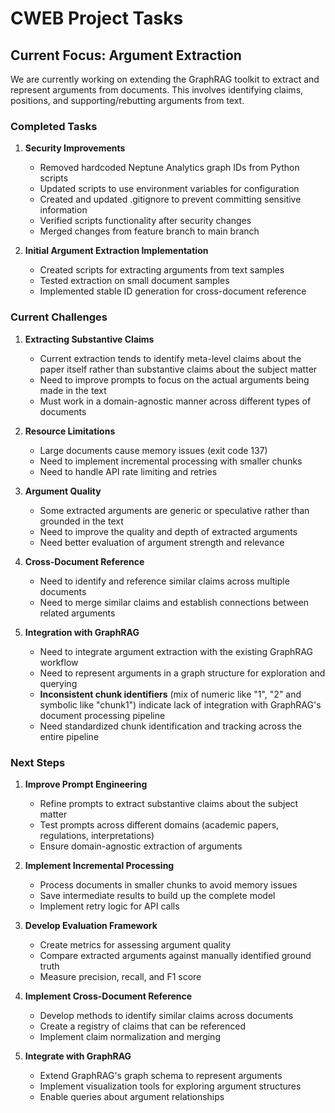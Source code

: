 # CWEB Project Tasks

## Current Focus: Argument Extraction

We are currently working on extending the GraphRAG toolkit to extract and represent arguments from documents. This involves identifying claims, positions, and supporting/rebutting arguments from text.

### Completed Tasks

1. **Security Improvements**
   - Removed hardcoded Neptune Analytics graph IDs from Python scripts
   - Updated scripts to use environment variables for configuration
   - Created and updated .gitignore to prevent committing sensitive information
   - Verified scripts functionality after security changes
   - Merged changes from feature branch to main branch

2. **Initial Argument Extraction Implementation**
   - Created scripts for extracting arguments from text samples
   - Tested extraction on small document samples
   - Implemented stable ID generation for cross-document reference

### Current Challenges

1. **Extracting Substantive Claims**
   - Current extraction tends to identify meta-level claims about the paper itself rather than substantive claims about the subject matter
   - Need to improve prompts to focus on the actual arguments being made in the text
   - Must work in a domain-agnostic manner across different types of documents

2. **Resource Limitations**
   - Large documents cause memory issues (exit code 137)
   - Need to implement incremental processing with smaller chunks
   - Need to handle API rate limiting and retries

3. **Argument Quality**
   - Some extracted arguments are generic or speculative rather than grounded in the text
   - Need to improve the quality and depth of extracted arguments
   - Need better evaluation of argument strength and relevance

4. **Cross-Document Reference**
   - Need to identify and reference similar claims across multiple documents
   - Need to merge similar claims and establish connections between related arguments

5. **Integration with GraphRAG**
   - Need to integrate argument extraction with the existing GraphRAG workflow
   - Need to represent arguments in a graph structure for exploration and querying
   - **Inconsistent chunk identifiers** (mix of numeric like "1", "2" and symbolic like "chunk1") indicate lack of integration with GraphRAG's document processing pipeline
   - Need standardized chunk identification and tracking across the entire pipeline

### Next Steps

1. **Improve Prompt Engineering**
   - Refine prompts to extract substantive claims about the subject matter
   - Test prompts across different domains (academic papers, regulations, interpretations)
   - Ensure domain-agnostic extraction of arguments

2. **Implement Incremental Processing**
   - Process documents in smaller chunks to avoid memory issues
   - Save intermediate results to build up the complete model
   - Implement retry logic for API calls

3. **Develop Evaluation Framework**
   - Create metrics for assessing argument quality
   - Compare extracted arguments against manually identified ground truth
   - Measure precision, recall, and F1 score

4. **Implement Cross-Document Reference**
   - Develop methods to identify similar claims across documents
   - Create a registry of claims that can be referenced
   - Implement claim normalization and merging

5. **Integrate with GraphRAG**
   - Extend GraphRAG's graph schema to represent arguments
   - Implement visualization tools for exploring argument structures
   - Enable queries about argument relationships
